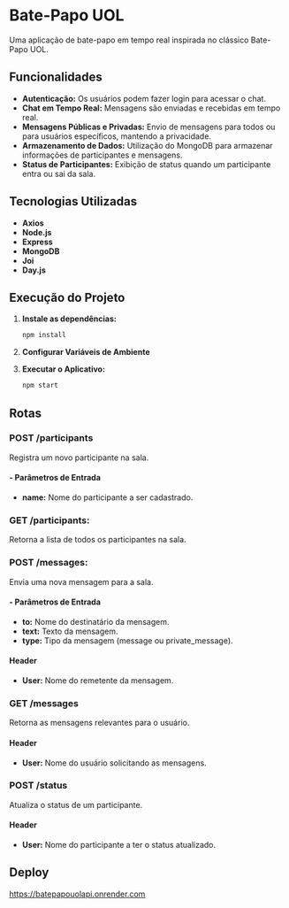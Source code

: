 # Bate-Papo UOL

Uma aplicação de bate-papo em tempo real inspirada no clássico Bate-Papo UOL.

## Funcionalidades
- **Autenticação:** Os usuários podem fazer login para acessar o chat.
- **Chat em Tempo Real:** Mensagens são enviadas e recebidas em tempo real.
- **Mensagens Públicas e Privadas:** Envio de mensagens para todos ou para usuários específicos, mantendo a privacidade.
- **Armazenamento de Dados:** Utilização do MongoDB para armazenar informações de participantes e mensagens.
- **Status de Participantes:** Exibição de status quando um participante entra ou sai da sala.

## Tecnologias Utilizadas

- **Axios** 
- **Node.js** 
- **Express** 
- **MongoDB**
- **Joi** 
- **Day.js** 

## Execução do Projeto

1. **Instale as dependências:**
 
    ```bash
    npm install
    ```
3. **Configurar Variáveis de Ambiente**
4. **Executar o Aplicativo:**
 
     ```bash
    npm start
    ```

## Rotas

### POST /participants

Registra um novo participante na sala.

#### - Parâmetros de Entrada

- **name:** Nome do participante a ser cadastrado.

### GET /participants: 

Retorna a lista de todos os participantes na sala.

### POST /messages: 

Envia uma nova mensagem para a sala.

#### - Parâmetros de Entrada

- **to:** Nome do destinatário da mensagem.
- **text:** Texto da mensagem.
- **type:** Tipo da mensagem (message ou private_message).

 #### Header

- **User:** Nome do remetente da mensagem.

### GET /messages

Retorna as mensagens relevantes para o usuário.

 #### Header

- **User:** Nome do usuário solicitando as mensagens.

### POST /status

Atualiza o status de um participante.

 #### Header

- **User:** Nome do participante a ter o status atualizado.

## Deploy

https://batepapouolapi.onrender.com
